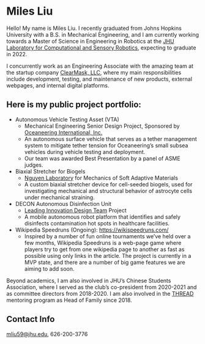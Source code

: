 
# Miles Liu

Hello! My name is Miles Liu. I recently graduated from Johns Hopkins University with a B.S. in Mechanical Engineering, and I am currently working towards a Master of Science in Engineering in Robotics at the [JHU Laboratory for Computational and Sensory Robotics](https://lcsr.jhu.edu/), expecting to graduate in 2022.

I concurrently work as an Engineering Associate with the amazing team at the startup company [ClearMask, LLC](https://www.theclearmask.com/), where my main responsibilities include development, testing, and maintenance of new products, external webpages, and internal digital platforms.

## Here is my public project portfolio:

* Autonomous Vehicle Testing Asset (VTA)
  * Mechanical Engineering Senior Design Project, Sponsored by [Oceaneering International, Inc.](https://www.oceaneering.com/)
  * An autonomous surface vehicle that serves as a tether management system to mitigate tether tension for Oceaneering’s small subsea vehicles during vehicle testing and deployment.
  * Our team was awarded Best Presentation by a panel of ASME judges.
* Biaxial Stretcher for Biogels
  * [Nguyen Laboratory](https://engineering.jhu.edu/tnguy108/) for Mechanics of Soft Adaptive Materials
  * A custom biaxial stretcher device for cell-seeded biogels, used for investigating mechanical and structural behavior of astrocyte cells under mechanical straining.
* DECON Autonomous Disinfection Unit
  * [Leading Innovation Design Team](https://engineering.jhu.edu/lindt/) Project
  * A mobile autonomous robot platform that identifies and safely disinfects contamination hot spots in healthcare facilities.
* Wikipedia Speedruns (Ongoing): <https://wikispeedruns.com/>
  * Inspired by a number of fun online tournaments we’ve held over a few months, Wikipedia Speedruns is a web-page game where players try to get from one wikipedia page to another as fast as possible using only links in the article. The project is currently in a MVP state, and there are a number of big game features we are aiming to add soon.

Beyond academics, I am also involved in JHU’s Chinese Students Association, where I served as the club’s co-president from 2020-2021 and as committee directors from 2018-2020. I am also involved in the [THREAD](https://www.thread.org/) mentoring program as Head of Family since 2018.

## Contact Info

[mliu59@jhu.edu](mailto:mliu59@jhu.edu), 626-200-3776
